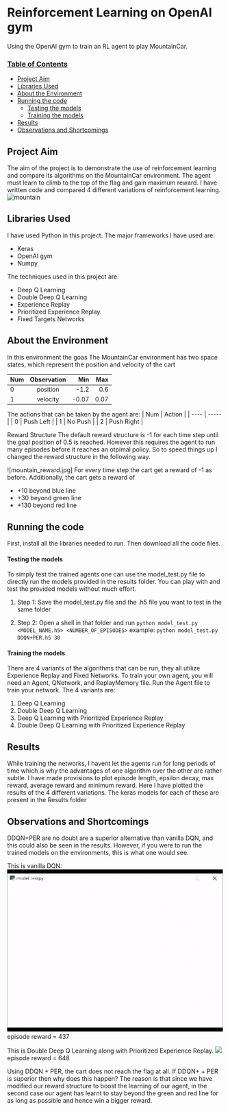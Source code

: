 # Reinforcement Learning on OpenAI gym
Using the OpenAI gym to train an RL agent to play MountainCar.


### **[Table of Contents](#table-of-contents)**
   * [Project Aim](#project-aim)
   * [Libraries Used](#libraries-used)
   * [About the Environment](#about-the-environment)
   * [Running the code](#running-the-code)
       - [Testing the models](#testing-the-models)
       - [Training the models](#training-the-models)
   * [Results](#results)
   * [Observations and Shortcomings](#observations-and-shortcomings)

## Project Aim
The aim of the project is to demonstrate the use of reinforcement learning and compare its algorithms on the MountainCar environment. The agent must learn to climb to the top of the flag and gain maximum reward. I have written code and compared 4 different variations of reinforcement learning.
![mountain](https://user-images.githubusercontent.com/26694585/73108128-78212780-3f25-11ea-9683-66c6afd297a6.jpg)

## Libraries Used
I have used Python in this project. The major frameworks I have used are:
* Keras
* OpenAI gym
* Numpy

The techniques used in this project are:

* Deep Q Learning
* Double Deep Q Learning 
* Experience Replay
* Prioritized Experience Replay.
* Fixed Targets Networks

## About the Environment
In this environment the goas
The MountainCar environment has two space states, which represent the position and velocity of the cart

| Num        | Observation       | Min  | Max|
| ------------- |:-------------:| -----:| -----: |
| 0      | position | -1.2 | 0.6 |
| 1     | velocity      |   -0.07 |0.07 |

The actions that can be taken by the agent are:
| Num  | Action |
| ---- | ----- |
| 0 | Push Left |
| 1  | No Push |
| 2  | Push Right |

Reward Structure
The default reward structure is -1 for each time step until the goal position of 0.5 is reached. However this requires the agent to run many episodes before it reaches an otpimal policy. So to speed things up I changed the reward structure in the following way.

![mountain_reward.jpg]
For every time step the cart get a reward of -1 as before. Additionally, the cart gets a reward of
- +10 beyond blue line
- +30 beyond green line
- +130 beyond red line


## Running the code
First, install all the libraries needed to run. Then download all the code files.

#### Testing the models
To simply test the trained agents one can use the model_test.py file to directly run the models provided in the results folder. You can play with and test the provided models without much effort.
1) Step 1:
Save the model_test.py file and the .h5 file you want to test in the same folder

2) Step 2:
Open a shell in that folder and run
`python model_test.py <MODEL_NAME.h5> <NUMBER_OF_EPISODES>`
example:
`python model_test.py DDQN+PER.h5 30`


#### Training the models
There are 4 variants of the algorithms that can be run, they all utilize Experience Replay and Fixed Networks. To train your own agent, you will need an Agent, QNetwork, and ReplayMemory file. Run the Agent file to train your network. The 4 variants are:
1) Deep Q Learning 
2) Double Deep Q Learning
3) Deep Q Learning with Prioritized Experience Replay
4) Double Deep Q Learning with Prioritized Experience Replay





## Results

While training the networks, I havent let the agents run for long periods of time which is why the advantages of one algorithm over the other are rather subtle. I have made provisions to plot episode length, epsilon decay, max reward, average reward and minimum reward. Here I have plotted the results of the 4 different variations. The keras models for each of these are present in the Results folder



## Observations and Shortcomings
DDQN+PER are no doubt are a superior alternative than vanilla DQN, and this could also be seen in the results. However, if you were to run the trained models on the environments, this is what one would see.

This is vanilla DQN:
![](DQN.gif)
episode reward = 437

This is Double Deep Q Learning along with Prioritized Experience Replay.
![](DDQN+PER.gif)
episode reward = 648

Using DDQN + PER, the cart does not reach the flag at all. If DDQN+ + PER is superior then why does this happen?
The reason is that since we have modified our reward structure to boost the learning of our agent, in the second case our agent has learnt to stay beyond the green and red line for as long as possible and hence win a bigger reward. 


